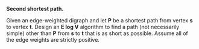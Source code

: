 **Second shortest path.** 

Given an edge-weighted digraph and let **P** be a shortest path from vertex **s** to vertex **t**. Design an **E log V** algorithm to find a path (not necessarily simple) other than **P** from **s** to **t** that is as short as possible. Assume all of the edge weights are strictly positive.